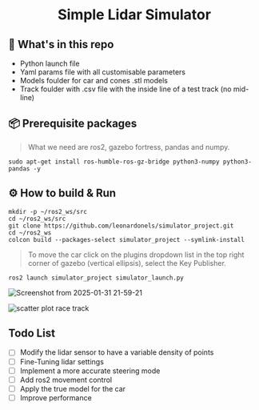 <div align="center">
    <h1>Simple Lidar Simulator</h1>
</div>

## :open_file_folder: What's in this repo

* Python launch file
* Yaml params file with all customisable parameters
* Models foulder for car and cones .stl models
* Track foulder with .csv file with the inside line of a test track (no mid-line)

## :package: Prerequisite packages
> What we need are ros2, gazebo fortress, pandas and numpy.

```commandline
sudo apt-get install ros-humble-ros-gz-bridge python3-numpy python3-pandas -y
```
## :gear: How to build & Run
```commandline
mkdir -p ~/ros2_ws/src
cd ~/ros2_ws/src
git clone https://github.com/leonardonels/simulator_project.git
cd ~/ros2_ws
colcon build --packages-select simulator_project --symlink-install
```
> To move the car click on the plugins dropdown list in the top right corner of gazebo (vertical ellipsis), select the Key Publisher.
```commandline
ros2 launch simulator_project simulator_launch.py
```
![Screenshot from 2025-01-31 21-59-21](https://github.com/user-attachments/assets/343c7e04-40dd-4dab-8bff-37520b708268)

![scatter plot race track](https://github.com/user-attachments/assets/1a83dcf5-76ab-4309-8b8f-71cec086830f)

## Todo List
- [ ] Modify the lidar sensor to have a variable density of points
- [ ] Fine-Tuning lidar settings
- [ ] Implement a more accurate steering mode
- [ ] Add ros2 movement control
- [ ] Apply the true model for the car
- [ ] Improve performance
